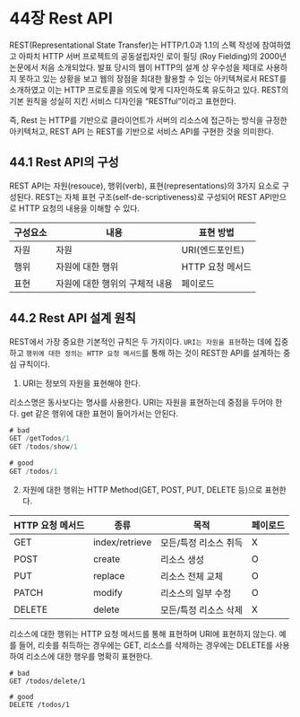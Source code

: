 # 44장 Rest API

REST(Representational State Transfer)는 HTTP/1.0과 1.1의 스펙 작성에 참여하였고 아파치 HTTP 서버 프로젝트의 공동설립자인 로이 필딩 (Roy Fielding)의 2000년 논문에서 처음 소개되었다. 발표 당시의 웹이 HTTP의 설계 상 우수성을 제대로 사용하지 못하고 있는 상황을 보고 웹의 장점을 최대한 활용할 수 있는 아키텍쳐로서 REST를 소개하였고 이는 HTTP 프로토콜을 의도에 맞게 디자인하도록 유도하고 있다. REST의 기본 원칙을 성실히 지킨 서비스 디자인을 “RESTful”이라고 표현한다.

즉, Rest 는 HTTP를 기반으로 클라이언트가 서버의 리소스에 접근하는 방식을 규정한 아키텍처고, REST API 는 REST를 기반으로 서비스 API를 구현한 것을 의미한다.

## 44.1 Rest API의 구성

REST API는 자원(resouce), 행위(verb), 표현(representations)의 3가지 요소로 구성된다. REST는 자체 표현 구조(self-de-scriptiveness)로 구성되어 REST API만으로 HTTP 요청의 내용을 이해할 수 있다.

구성요소| 내용| 표현 방법
----|---|---|
자원|자원|URI(엔드포인트)
행위| 자원에 대한 행위| HTTP 요청 메서드
표현| 자원에 대한 행위의 구체적 내용| 페이로드

## 44.2 Rest API 설계 원칙

REST에서 가장 중요한 기본적인 규칙은 두 가지이다. `URI는 자원을 표현`하는 데에 집중하고 `행위에 대한 정의는 HTTP 요청 메서드`를 통해 하는 것이 REST한 API를 설계하는 중심 규칙이다.

1. URI는 정보의 자원을 표현해야 한다.
  
리소스명은 동사보다는 명사를 사용한다. URI는 자원을 표현하는데 중점을 두어야 한다. get 같은 행위에 대한 표현이 들어가서는 안된다.

```js
# bad
GET /getTodos/1
GET /todos/show/1

# good
GET /todos/1
```

2. 자원에 대한 행위는 HTTP Method(GET, POST, PUT, DELETE 등)으로 표현한다.

HTTP 요청 메서드| 종류| 목적| 페이로드
--|---|---|---|
GET|index/retrieve|모든/특정 리소스 취득| X
POST|create|리소스 생성|O
PUT|replace|리소스 전체 교체|O
PATCH|modify|리소스의 일부 수정|O
DELETE|delete|모든/특정 리소스 삭제|X

리소스에 대한 행위는 HTTP 요청 메서드를 통해 표현하며 URI에 표현하지 않는다. 예를 들어, 리솟를 취득하는 경우에는 GET, 리소스를 삭제하는 경우에는 DELETE를 사용하여 리소스에 대한 행우를 명확히 표현한다.
```shell
# bad
GET /todos/delete/1

# good
DELETE /todos/1
```
